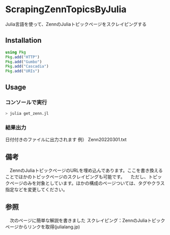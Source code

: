 # ScrapingZennTopicsByJulia
Julia言語を使って、ZennのJuliaトピックページをスクレイピングする

## Installation
```julia
using Pkg
Pkg.add("HTTP")
Pkg.add("Gumbo")
Pkg.add("Cascadia")
Pkg.add("URIs")
```

## Usage
### コンソールで実行
```julia
> julia get_zenn.jl
```

### 結果出力
日付付きのファイルに出力されます
例） Zenn20220301.txt

## 備考
　ZennのJuliaトピックページのURLを埋め込んであります。ここを書き換えることでほかのトピックページのスクレイピングも可能です。
　ただし、トピックページのみを対象としています。ほかの構成のページついては、タグやクラス指定などを変更してください。

## 参照
　次のページに簡単な解説を書きました
  スクレイピング：ZennのJuliaトピックページからリンクを取得(julialang.jp)
